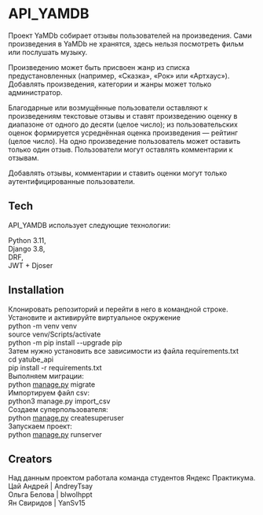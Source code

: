 <h1 class="code-line" data-line-start="0" data-line-end="1"><a id="API_FINAL_YATUBE_0"></a>API_YAMDB</h1>
<p class="has-line-data" data-line-start="4" data-line-end="5">Проект YaMDb собирает отзывы пользователей на произведения. Сами произведения в YaMDb не хранятся, здесь нельзя посмотреть фильм или послушать музыку.

Произведению может быть присвоен жанр из списка предустановленных (например, «Сказка», «Рок» или «Артхаус»). Добавлять произведения, категории и жанры может только администратор.

Благодарные или возмущённые пользователи оставляют к произведениям текстовые отзывы и ставят произведению оценку в диапазоне от одного до десяти (целое число); из пользовательских оценок формируется усреднённая оценка произведения — рейтинг (целое число). На одно произведение пользователь может оставить только один отзыв. Пользователи могут оставлять комментарии к отзывам.

Добавлять отзывы, комментарии и ставить оценки могут только аутентифицированные пользователи.</p>
<h2 class="code-line" data-line-start="31" data-line-end="32"><a id="Tech_31"></a>Tech</h2>
<p class="has-line-data" data-line-start="33" data-line-end="34">API_YAMDB использует следующие технологии:</p>
<p class="has-line-data" data-line-start="35" data-line-end="39">Python 3.11,<br>
Django 3.8,<br>
DRF,<br>
JWT + Djoser</p>
<h2 class="code-line" data-line-start="41" data-line-end="42"><a id="Installation_41"></a>Installation</h2>
<p class="has-line-data" data-line-start="43" data-line-end="57">Клонировать репозиторий и перейти в него в командной строке.<br>
Установите и активируйте виртуальное окружение<br>
python -m venv venv<br>
source venv/Scripts/activate<br>
python -m pip install --upgrade pip<br>
Затем нужно установить все зависимости из файла requirements.txt<br>
cd yatube_api<br>
pip install -r requirements.txt<br>
Выполняем миграции:<br>
python <a href="http://manage.py">manage.py</a> migrate<br>
Импортируем файл csv:<br>
python3 manage.py import_csv<br>
Создаем суперпользователя:<br>
python <a href="http://manage.py">manage.py</a> createsuperuser<br>
Запускаем проект:<br>
python <a href="http://manage.py">manage.py</a> runserver</p>
<h2 class="code-line" data-line-start="41" data-line-end="42"><a id="Creators"></a>Creators</h2>
<p class="has-line-data" data-line-start="43" data-line-end="57">Над данным проектом работала команда студентов Яндекс Практикума.<br>
Цай Андрей | AndreyTsay <br>
Ольга Белова | blwolhppt <br>
Ян Свиридов | YanSv15<br>